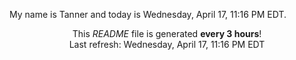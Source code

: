 My name is Tanner and today is Wednesday, April 17, 11:16 PM EDT.

<p align="center">This <i>README</i> file is generated <b>every 3 hours</b>!</br>Last refresh: Wednesday, April 17, 11:16 PM EDT<br /></p>

